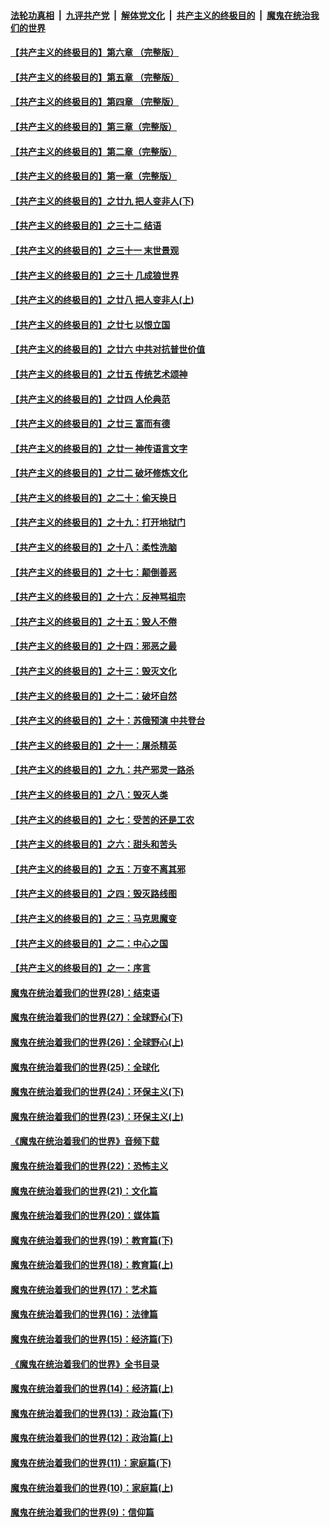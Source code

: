 ####  [法轮功真相](../../../../basic/blob/master/README.md?t=04031730) &nbsp;|&nbsp; [九评共产党](../../../../9ping.md/blob/master/README.md?t=04031730) &nbsp;|&nbsp; [解体党文化](../../../../jtdwh.md/blob/master/README.md?t=04031730)  &nbsp;|&nbsp; [共产主义的终极目的](../../../../gczydzjmd.md/blob/master/README.md?t=04031730) &nbsp;|&nbsp; [魔鬼在统治我们的世界](../../../../mgztzwmdsj.md/blob/master/README.md?t=04031730) 

#### [【共产主义的终极目的】第六章 （完整版）](../pages/nsc422/n11428913.md?t=04031730) 

#### [【共产主义的终极目的】第五章 （完整版）](../pages/nsc422/n11428912.md?t=04031730) 

#### [【共产主义的终极目的】第四章 （完整版）](../pages/nsc422/n11428907.md?t=04031730) 

#### [【共产主义的终极目的】第三章（完整版）](../pages/nsc422/n11428848.md?t=04031730) 

#### [【共产主义的终极目的】第二章（完整版）](../pages/nsc422/n11428831.md?t=04031730) 

#### [【共产主义的终极目的】第一章（完整版）](../pages/nsc422/n11417651.md?t=04031730) 

#### [【共产主义的终极目的】之廿九 把人变非人(下)](../pages/nsc422/n11344140.md?t=04031730) 

#### [【共产主义的终极目的】之三十二 结语](../pages/nsc422/n11360535.md?t=04031730) 

#### [【共产主义的终极目的】之三十一 末世景观](../pages/nsc422/n11351129.md?t=04031730) 

#### [【共产主义的终极目的】之三十 几成狼世界](../pages/nsc422/n11348280.md?t=04031730) 

#### [【共产主义的终极目的】之廿八 把人变非人(上)](../pages/nsc422/n11340492.md?t=04031730) 

#### [【共产主义的终极目的】之廿七 以恨立国](../pages/nsc422/n11336944.md?t=04031730) 

#### [【共产主义的终极目的】之廿六 中共对抗普世价值](../pages/nsc422/n11324785.md?t=04031730) 

#### [【共产主义的终极目的】之廿五 传统艺术颂神](../pages/nsc422/n11296396.md?t=04031730) 

#### [【共产主义的终极目的】之廿四 人伦典范](../pages/nsc422/n11296397.md?t=04031730) 

#### [【共产主义的终极目的】之廿三 富而有德](../pages/nsc422/n11283598.md?t=04031730) 

#### [【共产主义的终极目的】之廿一 神传语言文字](../pages/nsc422/n11263265.md?t=04031730) 

#### [【共产主义的终极目的】之廿二 破坏修炼文化](../pages/nsc422/n11245728.md?t=04031730) 

#### [【共产主义的终极目的】之二十：偷天换日](../pages/nsc422/n11238846.md?t=04031730) 

#### [【共产主义的终极目的】之十九：打开地狱门](../pages/nsc422/n11206376.md?t=04031730) 

#### [【共产主义的终极目的】之十八：柔性洗脑](../pages/nsc422/n11199994.md?t=04031730) 

#### [【共产主义的终极目的】之十七：颠倒善恶](../pages/nsc422/n11179782.md?t=04031730) 

#### [【共产主义的终极目的】之十六：反神骂祖宗](../pages/nsc422/n11166798.md?t=04031730) 

#### [【共产主义的终极目的】之十五：毁人不倦](../pages/nsc422/n11166792.md?t=04031730) 

#### [【共产主义的终极目的】之十四：邪恶之最](../pages/nsc422/n11150249.md?t=04031730) 

#### [【共产主义的终极目的】之十三：毁灭文化](../pages/nsc422/n11135227.md?t=04031730) 

#### [【共产主义的终极目的】之十二：破坏自然](../pages/nsc422/n11135214.md?t=04031730) 

#### [【共产主义的终极目的】之十：苏俄预演 中共登台](../pages/nsc422/n11118424.md?t=04031730) 

#### [【共产主义的终极目的】之十一：屠杀精英](../pages/nsc422/n11118442.md?t=04031730) 

#### [【共产主义的终极目的】之九：共产邪灵一路杀](../pages/nsc422/n11114139.md?t=04031730) 

#### [【共产主义的终极目的】之八：毁灭人类](../pages/nsc422/n11108503.md?t=04031730) 

#### [【共产主义的终极目的】之七：受苦的还是工农](../pages/nsc422/n11101809.md?t=04031730) 

#### [【共产主义的终极目的】之六：甜头和苦头](../pages/nsc422/n11096971.md?t=04031730) 

#### [【共产主义的终极目的】之五：万变不离其邪](../pages/nsc422/n11091285.md?t=04031730) 

#### [【共产主义的终极目的】之四：毁灭路线图](../pages/nsc422/n11086284.md?t=04031730) 

#### [【共产主义的终极目的】之三：马克思魔变](../pages/nsc422/n11061941.md?t=04031730) 

#### [【共产主义的终极目的】之二：中心之国](../pages/nsc422/n11047728.md?t=04031730) 

#### [【共产主义的终极目的】之一：序言](../pages/nsc422/n11086077.md?t=04031730) 

#### [魔鬼在统治着我们的世界(28)：结束语](../pages/nsc422/n10936246.md?t=04031730) 

#### [魔鬼在统治着我们的世界(27)：全球野心(下)](../pages/nsc422/n10928319.md?t=04031730) 

#### [魔鬼在统治着我们的世界(26)：全球野心(上)](../pages/nsc422/n10900318.md?t=04031730) 

#### [魔鬼在统治着我们的世界(25)：全球化](../pages/nsc422/n10788205.md?t=04031730) 

#### [魔鬼在统治着我们的世界(24)：环保主义(下)](../pages/nsc422/n10695307.md?t=04031730) 

#### [魔鬼在统治着我们的世界(23)：环保主义(上)](../pages/nsc422/n10688613.md?t=04031730) 

#### [《魔鬼在统治着我们的世界》音频下载](../pages/nsc422/n10635553.md?t=04031730) 

#### [魔鬼在统治着我们的世界(22)：恐怖主义](../pages/nsc422/n10614727.md?t=04031730) 

#### [魔鬼在统治着我们的世界(21)：文化篇](../pages/nsc422/n10597706.md?t=04031730) 

#### [魔鬼在统治着我们的世界(20)：媒体篇](../pages/nsc422/n10586579.md?t=04031730) 

#### [魔鬼在统治着我们的世界(19)：教育篇(下)](../pages/nsc422/n10564808.md?t=04031730) 

#### [魔鬼在统治着我们的世界(18)：教育篇(上)](../pages/nsc422/n10526970.md?t=04031730) 

#### [魔鬼在统治着我们的世界(17)：艺术篇](../pages/nsc422/n10499093.md?t=04031730) 

#### [魔鬼在统治着我们的世界(16)：法律篇](../pages/nsc422/n10485969.md?t=04031730) 

#### [魔鬼在统治着我们的世界(15)：经济篇(下)](../pages/nsc422/n10469975.md?t=04031730) 

#### [《魔鬼在统治着我们的世界》全书目录](../pages/nsc422/n10464261.md?t=04031730) 

#### [魔鬼在统治着我们的世界(14)：经济篇(上)](../pages/nsc422/n10457370.md?t=04031730) 

#### [魔鬼在统治着我们的世界(13)：政治篇(下)](../pages/nsc422/n10448270.md?t=04031730) 

#### [魔鬼在统治着我们的世界(12)：政治篇(上)](../pages/nsc422/n10444576.md?t=04031730) 

#### [魔鬼在统治着我们的世界(11)：家庭篇(下)](../pages/nsc422/n10440961.md?t=04031730) 

#### [魔鬼在统治着我们的世界(10)：家庭篇(上)](../pages/nsc422/n10435448.md?t=04031730) 

#### [魔鬼在统治着我们的世界(9)：信仰篇](../pages/nsc422/n10432159.md?t=04031730) 

